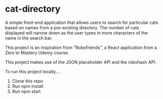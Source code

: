 # cat-directory

A simple front-end application that allows users to search for particular cats based on names from a pre-existing directory. 
The number of cats displayed will narrow down as the user types in more characters of the name in the search bar. 

This project is an inspiration from "Robofriends", a React application from a Zero to Mastery Udemy course. 

This project makes use of the JSON placeholder API and the robohash API. 

To run this project locally.... 
  1. Clone this repo
  2. Run npm install
  3. Run npm start
